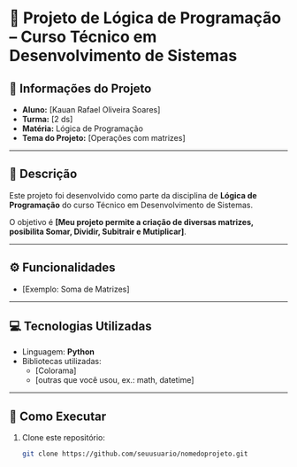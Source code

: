 # 📘 Projeto de Lógica de Programação – Curso Técnico em Desenvolvimento de Sistemas  

## 📌 Informações do Projeto  
- **Aluno:** [Kauan Rafael Oliveira Soares]  
- **Turma:** [2 ds]  
- **Matéria:** Lógica de Programação  
- **Tema do Projeto:** [Operações com matrizes]  

---

## 📝 Descrição  
Este projeto foi desenvolvido como parte da disciplina de **Lógica de Programação** do curso Técnico em Desenvolvimento de Sistemas.  

O objetivo é **[Meu projeto permite a criação  de diversas matrizes, posibilita Somar, Dividir, Subitrair e Mutiplicar]**.  

---

## ⚙️ Funcionalidades  
- [Exemplo: Soma de Matrizes]  
 

---

## 💻 Tecnologias Utilizadas  
- Linguagem: **Python**  
- Bibliotecas utilizadas:  
  - [Colorama]  
  - [outras que você usou, ex.: math, datetime]  

---

## 🚀 Como Executar  
1. Clone este repositório:  
   ```bash
   git clone https://github.com/seuusuario/nomedoprojeto.git

